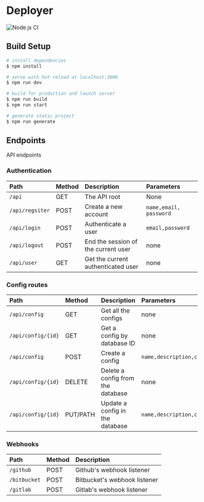 
# Deployer
![Node.js CI](https://github.com/opensource254/deployer/workflows/Node.js%20CI/badge.svg)

## Build Setup

```bash
# install dependencies
$ npm install

# serve with hot reload at localhost:3000
$ npm run dev

# build for production and launch server
$ npm run build
$ npm run start

# generate static project
$ npm run generate
```

## Endpoints
API endpoints
### Authentication
|  Path            |     Method      |   Description                     |  Parameters            |
|:-----------------|:----------------|:----------------------------------|:-----------------------|
|  `/api`          |       GET       |The API root                       |  None                  |
|  `/api/regsiter` |       POST      |Create a new account               | `name,email, password` |
|  `/api/login`    |       POST      |Authenticate a user                | `email,password`       |
|  `/api/logout`   |       POST      |End the session of the current user|  none                  |
|  `/api/user`     |       GET       |Get the current authenticated user |  none                  |

### Config routes
|   Path             |    Method   |   Description                     |  Parameters                |
|:-------------------|:------------|:----------------------------------|:---------------------------|
| `/api/config`      |    GET      | Get all the configs               | none                       |
| `/api/config/{id}` |    GET      | Get a config by database ID       | none                       |
| `/api/config`      |    POST     | Create a config                   | `name,description,command` |
| `/api/config/{id}` |    DELETE   | Delete a config from the database | none                       |
| `/api/config/{id}` |    PUT/PATH | Update a config in the database   | `name,description,command` |

### Webhooks
| Path         | Method | Description                  |
|:-------------|:-------|:-----------------------------|
| `/github`    | POST   | Github's webhook listener    |
| `/bitbucket` | POST   | Bitbucket's webhook listener |
| `/gitlab`    | POST   | Gitlab's webhook listener    |

